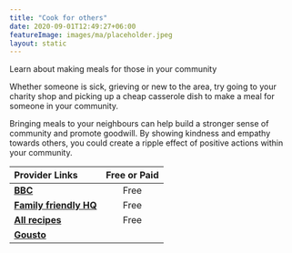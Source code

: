 ```yaml
---
title: "Cook for others"
date: 2020-09-01T12:49:27+06:00
featureImage: images/ma/placeholder.jpeg
layout: static
---
```


Learn about making meals for those in your community

Whether someone is sick, grieving or new to the area, try going to your charity shop and picking up a cheap casserole dish to make a meal for someone in your community.

Bringing meals to your neighbours can help build a stronger sense of community and promote goodwill. By showing kindness and empathy towards others, you could create a ripple effect of positive actions within your community.

| Provider Links      | Free or Paid  |  
| :-----------          | :--------------:      |  
| [**BBC**](https://www.bbc.co.uk/food/casserole) | Free | 
| [**Family friendly HQ**](https://www.familyfriendlyhq.ie/parenthood/health-wellness/what-is-a-meal-train-and-why-is-it-so-important-7017/) | Free | 
| [**All recipes**](https://www.allrecipes.com/article/casseroles-make-when-neighbors-sick/) | Free | 
| [**Gousto**](https://www.gousto.co.uk/) |  | 
  

<br/><br/>







